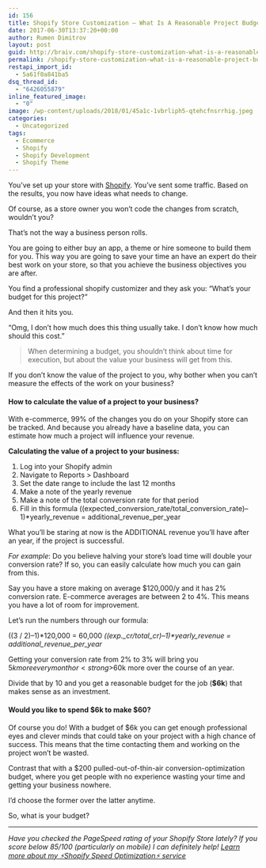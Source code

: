 ```yaml
---
id: 156
title: Shopify Store Customization — What Is A Reasonable Project Budget?
date: 2017-06-30T13:37:20+00:00
author: Rumen Dimitrov
layout: post
guid: http://braiv.com/shopify-store-customization-what-is-a-reasonable-project-budget/
permalink: /shopify-store-customization-what-is-a-reasonable-project-budget/
restapi_import_id:
  - 5a61f0a841ba5
dsq_thread_id:
  - "6426055879"
inline_featured_image:
  - "0"
image: /wp-content/uploads/2018/01/45a1c-1vbrliph5-qtehcfnsrrhig.jpeg
categories:
  - Uncategorized
tags:
  - Ecommerce
  - Shopify
  - Shopify Development
  - Shopify Theme
---
```

You’ve set up your store with <a href="https://www.shopify.com/?ref=braiv" target="_blank" rel="noopener">Shopify</a>.
You’ve sent some traffic.
Based on the results, you now have ideas what needs to change.

Of course, as a store owner you won’t code the changes from scratch, wouldn’t you?

That’s not the way a business person rolls.

You are going to either buy an app, a theme or hire someone to build them for you. This way you are going to save your time an have an expert do their best work on your store, so that you achieve the business objectives you are after.

You find a professional shopify customizer and they ask you:
“What’s your budget for this project?”

And then it hits you.

“Omg, I don’t how much does this thing usually take. I don’t know how much should this cost.”<!--more-->
<blockquote>When determining a budget, you shouldn’t think about time for execution, but about the value your business will get from this.</blockquote>
If you don’t know the value of the project to you, why bother when you can’t measure the effects of the work on your business?
<h4>How to calculate the value of a project to your business?</h4>
With e-commerce, 99% of the changes you do on your Shopify store can be tracked. And because you already have a baseline data, you can estimate how much a project will influence your revenue.

<strong>Calculating the value of a project to your business:</strong>
<ol>
 	<li>Log into your Shopify admin</li>
 	<li>Navigate to Reports &gt; Dashboard</li>
 	<li>Set the date range to include the last 12 months</li>
 	<li>Make a note of the yearly revenue</li>
 	<li>Make a note of the total conversion rate for that period</li>
 	<li>Fill in this formula
((expected_conversion_rate/total_conversion_rate)–1)*yearly_revenue = additional_revenue_per_year</li>
</ol>
What you’ll be staring at now is the ADDITIONAL revenue you’ll have after an year, if the project is successful.

<em>For example</em>:
Do you believe halving your store’s load time will double your conversion rate? If so, you can easily calculate how much you can gain from this.

Say you have a store making on average $120,000/y and it has 2% conversion rate. E-commerce averages are between 2 to 4%. This means you have a lot of room for improvement.

Let’s run the numbers through our formula:

((3 / 2)–1)*120,000 = 60,000
<em>((exp._cr/total_cr)–1)*yearly_revenue = additional_revenue_per_year</em>

Getting your conversion rate from 2% to 3% will bring you $5k more every month or <strong>$60k more over the course of an year.</strong>

Divide that by 10 and you get a reasonable budget for the job (<strong>$6k</strong>) that makes sense as an investment.
<h4>Would you like to spend $6k to make $60?</h4>
Of course you do! With a budget of $6k you can get enough professional eyes and clever minds that could take on your project with a high chance of success. This means that the time contacting them and working on the project won’t be wasted.

Contrast that with a $200 pulled-out-of-thin-air conversion-optimization budget, where you get people with no experience wasting your time and getting your business nowhere.

I’d choose the former over the latter anytime.

So, what is your budget?

<hr />

<em>Have you checked the PageSpeed rating of your Shopify Store lately?
If you score below 85/100 (particularly on mobile) I can definitely help!
</em><a href="http://braiv.com/services/#shopify-speed-optimization" target="_blank" rel="noopener"><em>Learn more about my ⚡️Shopify Speed Optimization⚡️ service</em></a>